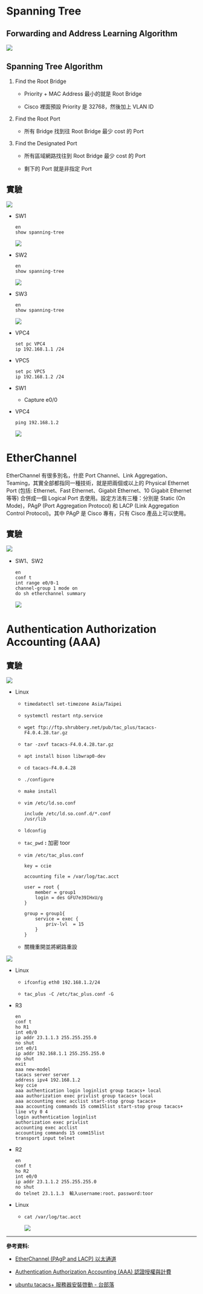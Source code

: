 # Spanning Tree

## Forwarding and Address Learning Algorithm

![](img/20201230/1.png)

## Spanning Tree Algorithm

1. Find the Root Bridge

    - Priority + MAC Address 最小的就是 Root Bridge

    - Cisco 裡面預設 Priority 是 32768，然後加上 VLAN ID

2. Find the Root Port

    - 所有 Bridge 找到往 Root Bridge 最少 cost 的 Port

3. Find the Designated Port

    - 所有區域網路找往到 Root Bridge 最少 cost 的 Port

    - 剩下的 Port 就是非指定 Port

## 實驗

![](img/20201230/2.png)

- SW1

    ```
    en
    show spanning-tree
    ```

    ![](img/20201230/3.png)

- SW2

    ```
    en
    show spanning-tree
    ```

    ![](img/20201230/4.png)

- SW3

    ```
    en
    show spanning-tree
    ```

    ![](img/20201230/5.png)

- VPC4

    ```
    set pc VPC4
    ip 192.168.1.1 /24
    ```

    
- VPC5

    ```
    set pc VPC5
    ip 192.168.1.2 /24
    ```

- SW1

    - Capture e0/0

- VPC4

    ```
    ping 192.168.1.2
    ```

    ![](img/20201230/6.png)

# EtherChannel

EtherChannel 有很多別名，什麽 Port Channel、Link Aggregation、Teaming，其實全部都指同一種技術，就是把兩個或以上的 Physical Ethernet Port (包括: Ethernet、Fast Ethernet、Gigabit Ethernet、10 Gigabit Ethernet 等等) 合併成一個 Logical Port 去使用。設定方法有三種：分別是 Static (On Mode)，PAgP (Port Aggregation Protocol) 和 LACP (Link Aggregation Control Protocol)。其中 PAgP 是 Cisco 專有，只有 Cisco 產品上可以使用。

## 實驗

![](img/20201230/7.png)

- SW1、SW2

    ```
    en
    conf t
    int range e0/0-1
    channel-group 1 mode on
    do sh etherchannel summary
    ```

    ![](img/20201230/8.png)

# Authentication Authorization Accounting (AAA)

## 實驗

![](img/20201230/9.png)

- Linux

    - `timedatectl set-timezone Asia/Taipei`

    - `systemctl restart ntp.service`

    - `wget ftp://ftp.shrubbery.net/pub/tac_plus/tacacs-F4.0.4.28.tar.gz`

    - `tar -zxvf tacacs-F4.0.4.28.tar.gz `

    - `apt install bison libwrap0-dev`

    - `cd tacacs-F4.0.4.28`

    - `./configure`

    - `make install`
    
    - `vim /etc/ld.so.conf` 
    
        ```
        include /etc/ld.so.conf.d/*.conf
        /usr/lib
        ```

    - `ldconfig`

    - `tac_pwd` **:** 加密 toor

    - `vim /etc/tac_plus.conf`

        ```
        key = ccie

        accounting file = /var/log/tac.acct

        user = root {
            member = group1
            login = des GFU7e39IHxU/g
        }

        group = group1{
            service = exec {
                priv-lvl  = 15
            }
        }
        ```

    - 關機重開並將網路重設

![](img/20201230/10.png)

- Linux

    - `ifconfig eth0 192.168.1.2/24`

    - `tac_plus -C /etc/tac_plus.conf -G`

- R3

    ```
    en
    conf t
    ho R1
    int e0/0
    ip addr 23.1.1.3 255.255.255.0
    no shut
    int e0/1
    ip addr 192.168.1.1 255.255.255.0
    no shut
    exit
    aaa new-model
    tacacs server server
    address ipv4 192.168.1.2
    key ccie
    aaa authentication login loginlist group tacacs+ local
    aaa authorization exec privlist group tacacs+ local
    aaa accounting exec acclist start-stop group tacacs+
    aaa accounting commands 15 comm15list start-stop group tacacs+
    line vty 0 4
    login authentication loginlist
    authorization exec privlist
    accounting exec acclist
    accounting commands 15 comm15list
    transport input telnet
    ```

- R2

    ```
    en
    conf t
    ho R2
    int e0/0
    ip addr 23.1.1.2 255.255.255.0
    no shut
    do telnet 23.1.1.3  輸入username:root、password:toor
    ```

- Linux

    - `cat /var/log/tac.acct`

        ![](img/20201230/11.png)

---

**參考資料:**

- [EtherChannel (PAgP and LACP) 以太通道](https://www.jannet.hk/zh-Hant/post/etherchannel-pagp-lacp/)

- [Authentication Authorization Accounting (AAA) 認證授權與計費](https://www.jannet.hk/zh-Hant/post/authentication-authorization-accounting-aaa/)

- [ubuntu tacacs+ 服務器安裝啓動 - 台部落](https://www.twblogs.net/a/5c220b1bbd9eee16b4a769ce)